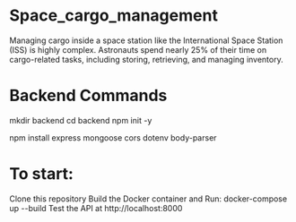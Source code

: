 # Space_cargo_management
Managing cargo inside a space station like the International Space Station (ISS) is highly complex. Astronauts spend nearly 25% of their time on cargo-related tasks, including storing, retrieving, and managing inventory.


# Backend Commands

mkdir backend
cd backend
npm init -y

npm install express mongoose cors dotenv body-parser

# To start:
Clone this repository
Build the Docker container and Run: docker-compose up --build
Test the API at http://localhost:8000
